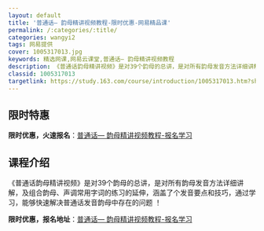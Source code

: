 ```yaml
---
layout: default
title: '普通话— 韵母精讲视频教程-限时优惠-网易精品课'
permalink: /:categories/:title/
categories: wangyi2
tags: 网易提供
cover: 1005317013.jpg
keywords: 精选网课,网易云课堂,普通话— 韵母精讲视频教程
description: 《普通话韵母精讲视频》是对39个韵母的总讲，是对所有韵母发音方法详细讲解，及组合韵母、声调常用字词的练习的延伸，涵盖了个
classid: 1005317013
targetlink: https://study.163.com/course/introduction/1005317013.htm?share=1&shareId=1025206652&utm_campaign=share&utm_medium=iphoneShare&utm_source=&utm_u=1025206652
---
```


## 限时特惠

**限时优惠，火速报名**：[普通话— 韵母精讲视频教程-报名学习](https://study.163.com/course/introduction/1005317013.htm?share=1&shareId=1025206652&utm_campaign=share&utm_medium=iphoneShare&utm_source=&utm_u=1025206652)

## 课程介绍

《普通话韵母精讲视频》是对39个韵母的总讲，是对所有韵母发音方法详细讲解，及组合韵母、声调常用字词的练习的延伸，涵盖了个发音要点和技巧，通过学习，能够快速解决普通话发音韵母中存在的问题 ！

**限时优惠，报名地址**：[普通话— 韵母精讲视频教程-报名学习](https://study.163.com/course/introduction/1005317013.htm?share=1&shareId=1025206652&utm_campaign=share&utm_medium=iphoneShare&utm_source=&utm_u=1025206652)


